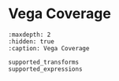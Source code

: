 # Vega Coverage

```{toctree}
:maxdepth: 2
:hidden: true
:caption: Vega Coverage

supported_transforms
supported_expressions
```
